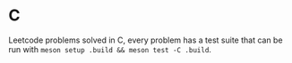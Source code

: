 # C

Leetcode problems solved in C, every problem has a test suite that can be run
with `meson setup .build && meson test -C .build`.
